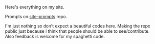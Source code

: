 Here's everything on my site.

Prompts on [site-prompts](https://github.com/hiyorun/) repo.

I'm just nothing so don't expect a beautiful codes here. Making the repo public just because I think that people should be able to see/contribute. Also feedback is welcome for my spaghetti code.
